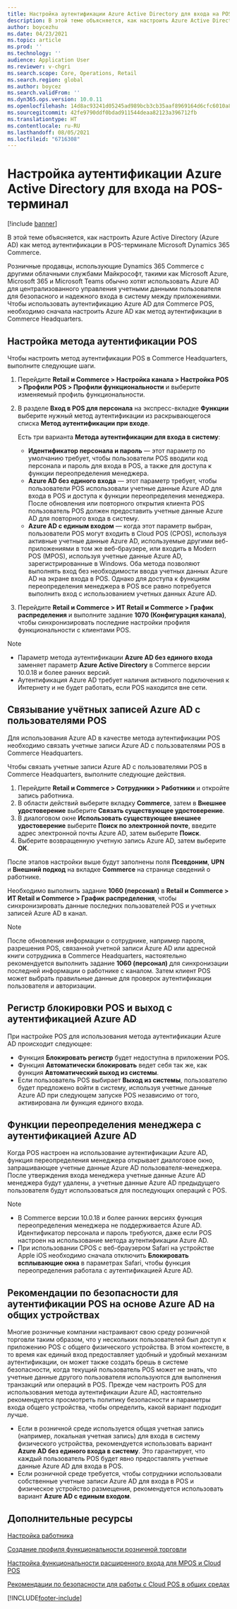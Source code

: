 ```yaml
---
title: Настройка аутентификации Azure Active Directory для входа на POS-терминал
description: В этой теме объясняется, как настроить Azure Active Directory как метод аутентификации в POS-терминале Microsoft Dynamics 365 Commerce.
author: boycezhu
ms.date: 04/23/2021
ms.topic: article
ms.prod: ''
ms.technology: ''
audience: Application User
ms.reviewer: v-chgri
ms.search.scope: Core, Operations, Retail
ms.search.region: global
ms.author: boycez
ms.search.validFrom: ''
ms.dyn365.ops.version: 10.0.11
ms.openlocfilehash: 14d8ac93241d05245ad989bcb3cb35aaf8969164d6cfc6010a8e9d426987a1ca
ms.sourcegitcommit: 42fe9790ddf0bdad911544deaa82123a396712fb
ms.translationtype: HT
ms.contentlocale: ru-RU
ms.lasthandoff: 08/05/2021
ms.locfileid: "6716308"
---
```

# <a name="configure-azure-active-directory-authentication-for-pos-sign-in"></a>Настройка аутентификации Azure Active Directory для входа на POS-терминал

[!include [banner](includes/banner.md)]

В этой теме объясняется, как настроить Azure Active Directory (Azure AD) как метод аутентификации в POS-терминале Microsoft Dynamics 365 Commerce.

Розничные продавцы, использующие Dynamics 365 Commerce с другими облачными службами Майкрософт, такими как Microsoft Azure, Microsoft 365 и Microsoft Teams обычно хотят использовать Azure AD для централизованного управления учетными данными пользователя для безопасного и надежного входа в систему между приложениями. Чтобы использовать аутентификацию Azure AD для Commerce POS, необходимо сначала настроить Azure AD как метод аутентификации в Commerce Headquarters.

## <a name="configure-pos-authentication-method"></a>Настройка метода аутентификации POS

Чтобы настроить метод аутентификации POS в Commerce Headquarters, выполните следующие шаги.
    
1. Перейдите **Retail и Commerce \> Настройка канала \> Настройка POS \> Профили POS \> Профили функциональности** и выберите изменяемый профиль функциональности.
1. В разделе **Вход в POS для персонала** на экспресс-вкладке **Функции** выберите нужный метод аутентификации из раскрывающегося списка **Метод аутентификации при входе**.

    Есть три варианта **Метода аутентификации для входа в систему**:
    
    - **Идентификатор персонала и пароль** — этот параметр по умолчанию требует, чтобы пользователи POS вводили код персонала и пароль для входа в POS, а также для доступа к функции переопределения менеджера.
    - **Azure AD без единого входа** — этот параметр требует, чтобы пользователи POS использовали учетные данные Azure AD для входа в POS и доступа к функции переопределения менеджера. После обновления или повторного открытия клиента POS пользователь POS должен предоставить учетные данные Azure AD для повторного входа в систему.
    - **Azure AD с единым входом** — когда этот параметр выбран, пользователи POS могут входить в Cloud POS (CPOS), используя активные учетные данные Azure AD, используемые другими веб-приложениями в том же веб-браузере, или входить в Modern POS (MPOS), используя учетные данные Azure AD, зарегистрированные в Windows. Оба метода позволяют выполнять вход без необходимости ввода учетных данных Azure AD на экране входа в POS. Однако для доступа к функциям переопределения менеджера в POS все равно потребуется выполнить вход с использованием учетных данных Azure AD.

1. Перейдите **Retail и Commerce > ИТ Retail и Commerce > График распределения** и выполните задание **1070 (Конфигурация канала)**, чтобы синхронизировать последние настройки профиля функциональности с клиентами POS.

> [!NOTE]
> - Параметр метода аутентификации **Azure AD без единого входа** заменяет параметр **Azure Active Directory** в Commerce версии 10.0.18 и более ранних версий.
> - Аутентификация Azure AD требует наличия активного подключения к Интернету и не будет работать, если POS находится вне сети.

## <a name="associate-azure-ad-accounts-with-pos-users"></a>Связывание учётных записей Azure AD с пользователями POS

Для использования Azure AD в качестве метода аутентификации POS необходимо связать учетные записи Azure AD с пользователями POS в Commerce Headquarters. 

Чтобы связать учетные записи Azure AD с пользователями POS в Commerce Headquarters, выполните следующие действия.
    
1. Перейдите **Retail и Commerce > Сотрудники > Работники** и откройте запись работника.
1. В области действий выберите вкладку **Commerce**, затем в **Внешнее удостоверение** выберите **Связать существующее удостоверение**. 
1. В диалоговом окне **Использовать существующее внешнее удостоверение** выберите **Поиск по электронной почте**, введите адрес электронной почты Azure AD, затем выберите **Поиск**.
1. Выберите возвращенную учетную запись Azure AD, затем выберите **ОК**.

После этапов настройки выше будут заполнены поля **Псевдоним**, **UPN** и **Внешний подкод** на вкладке **Commerce** на странице сведений о работнике.

Необходимо выполнить задание **1060 (персонал)** в **Retail и Commerce > ИТ Retail и Commerce > График распределения**, чтобы синхронизировать данные последних пользователей POS и учетных записей Azure AD в канал.

> [!NOTE]
> После обновления информации о сотруднике, например пароля, разрешения POS, связанной учетной записи Azure AD или адресной книги сотрудника в Commerce Headquarters, настоятельно рекомендуется выполнить задание **1060 (персонал)** для синхронизации последней информации о работнике с каналом. Затем клиент POS может выбрать правильные данные для проверок аутентификации пользователя и авторизации.

## <a name="pos-lock-register-and-sign-out-with-azure-ad-authentication"></a>Регистр блокировки POS и выход с аутентификацией Azure AD

При настройке POS для использования метода аутентификации Azure AD происходит следующее:

- Функция **Блокировать регистр** будет недоступна в приложении POS. 
- Функция **Автоматически блокировать** ведет себя так же, как функция **Автоматический выход из системы**.
- Если пользователь POS выбирает **Выход из системы**, пользователю будет предложено войти в систему, используя учетные данные Azure AD при следующем запуске POS независимо от того, активирована ли функция единого входа.

## <a name="manager-override-functionality-with-azure-ad-authentication"></a>Функции переопределения менеджера с аутентификацией Azure AD

Когда POS настроен на использование аутентификации Azure AD, функция переопределения менеджера открывает диалоговое окно, запрашивающее учетные данные Azure AD пользователя-менеджера. После утверждения входа менеджера учетные данные Azure AD менеджера будут удалены, а учетные данные Azure AD предыдущего пользователя будут использоваться для последующих операций с POS.

> [!NOTE]
> - В Commerce версии 10.0.18 и более ранних версиях функция переопределения менеджера не поддерживается Azure AD. Идентификатор персонала и пароль требуются, даже если POS настроен на использование метода аутентификации Azure AD.
> - При использовании СPOS с веб-браузером Safari на устройстве Apple iOS необходимо сначала отключить **Блокировать всплывающие окна** в параметрах Safari, чтобы функция переопределения работала с аутентификацией Azure AD. 

## <a name="security-best-practices-for-azure-ad-based-pos-authentication-on-shared-devices"></a>Рекомендации по безопасности для аутентификации POS на основе Azure AD на общих устройствах

Многие розничные компании настраивают свою среду розничной торговли таким образом, что у нескольких пользователей был доступ к приложению POS с общего физического устройства. В этом контексте, в то время как единый вход предоставляет удобный и удобный механизм аутентификации, он может также создать брешь в системе безопасности, когда текущий пользователь POS может не знать, что учетные данные другого пользователя используются для выполнения транзакций или операций в POS. Прежде чем настроить POS для использования метода аутентификации Azure AD, настоятельно рекомендуется просмотреть политику безопасности и параметры входа общего устройства, чтобы определить, какой вариант подходит лучше.

- Если в розничной среде используется общая учетная запись (например, локальная учетная запись) для входа в систему физического устройства, рекомендуется использовать вариант **Azure AD без единого входа в систему**. Это гарантирует, что каждый пользователь POS будет явно предоставлять учетные данные Azure AD для входа в POS.
- Если розничной среде требуется, чтобы сотрудники использовали собственные учетные записи Azure AD для входа в POS и физическое устройство размещения, рекомендуется использовать вариант **Azure AD с единым входом**.

## <a name="additional-resources"></a>Дополнительные ресурсы

[Настройка работника](tasks/worker.md)

[Создание профиля функциональности розничной торговли](retail-functionality-profile.md)


[Настройка функциональности расширенного входа для MPOS и Cloud POS](extended-logon.md)

[Рекомендации по безопасности для работы с Cloud POS в общих средах](dev-itpro/secure-retail-cloud-pos.md)



[!INCLUDE[footer-include](../includes/footer-banner.md)]
